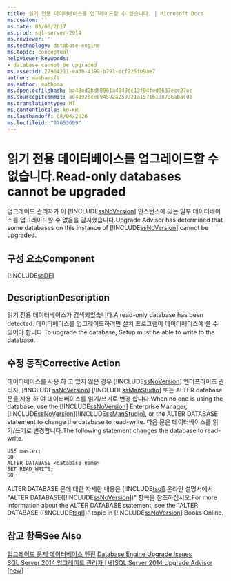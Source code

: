 ```yaml
---
title: 읽기 전용 데이터베이스를 업그레이드할 수 없습니다. | Microsoft Docs
ms.custom: ''
ms.date: 03/06/2017
ms.prod: sql-server-2014
ms.reviewer: ''
ms.technology: database-engine
ms.topic: conceptual
helpviewer_keywords:
- database cannot be upgraded
ms.assetid: 27964211-ea30-4390-b791-dcf225fb9ae7
author: mashamsft
ms.author: mathoma
ms.openlocfilehash: ba48ed2bd80961a4949dc13f04fed0637ecc27ec
ms.sourcegitcommit: ad4d92dce894592a259721a1571b1d8736abacdb
ms.translationtype: MT
ms.contentlocale: ko-KR
ms.lasthandoff: 08/04/2020
ms.locfileid: "87653699"
---
```

# <a name="read-only-databases-cannot-be-upgraded"></a><span data-ttu-id="5b0ab-102">읽기 전용 데이터베이스를 업그레이드할 수 없습니다.</span><span class="sxs-lookup"><span data-stu-id="5b0ab-102">Read-only databases cannot be upgraded</span></span>
  <span data-ttu-id="5b0ab-103">업그레이드 관리자가 이 [!INCLUDE[ssNoVersion](../../includes/ssnoversion-md.md)] 인스턴스에 있는 일부 데이터베이스를 업그레이드할 수 없음을 감지했습니다.</span><span class="sxs-lookup"><span data-stu-id="5b0ab-103">Upgrade Advisor has determined that some databases on this instance of [!INCLUDE[ssNoVersion](../../includes/ssnoversion-md.md)] cannot be upgraded.</span></span>  
  
## <a name="component"></a><span data-ttu-id="5b0ab-104">구성 요소</span><span class="sxs-lookup"><span data-stu-id="5b0ab-104">Component</span></span>  
 [!INCLUDE[ssDE](../../includes/ssde-md.md)]  
  
## <a name="description"></a><span data-ttu-id="5b0ab-105">Description</span><span class="sxs-lookup"><span data-stu-id="5b0ab-105">Description</span></span>  
 <span data-ttu-id="5b0ab-106">읽기 전용 데이터베이스가 검색되었습니다.</span><span class="sxs-lookup"><span data-stu-id="5b0ab-106">A read-only database has been detected.</span></span> <span data-ttu-id="5b0ab-107">데이터베이스를 업그레이드하려면 설치 프로그램이 데이터베이스에 쓸 수 있어야 합니다.</span><span class="sxs-lookup"><span data-stu-id="5b0ab-107">To upgrade the database, Setup must be able to write to the database.</span></span>  
  
## <a name="corrective-action"></a><span data-ttu-id="5b0ab-108">수정 동작</span><span class="sxs-lookup"><span data-stu-id="5b0ab-108">Corrective Action</span></span>  
 <span data-ttu-id="5b0ab-109">데이터베이스를 사용 하 고 있지 않은 경우 [!INCLUDE[ssNoVersion](../../includes/ssnoversion-md.md)] 엔터프라이즈 관리자, [!INCLUDE[ssNoVersion](../../includes/ssnoversion-md.md)] [!INCLUDE[ssManStudio](../../includes/ssmanstudio-md.md)] 또는 ALTER database 문을 사용 하 여 데이터베이스를 읽기/쓰기로 변경 합니다.</span><span class="sxs-lookup"><span data-stu-id="5b0ab-109">When no one is using the database, use the [!INCLUDE[ssNoVersion](../../includes/ssnoversion-md.md)] Enterprise Manager, [!INCLUDE[ssNoVersion](../../includes/ssnoversion-md.md)][!INCLUDE[ssManStudio](../../includes/ssmanstudio-md.md)], or the ALTER DATABASE statement to change the database to read-write.</span></span> <span data-ttu-id="5b0ab-110">다음 문은 데이터베이스를 읽기/쓰기로 변경합니다.</span><span class="sxs-lookup"><span data-stu-id="5b0ab-110">The following statement changes the database to read-write.</span></span>  
  
```  
USE master;  
GO  
ALTER DATABASE <database name>  
SET READ_WRITE;  
GO  
```  
  
 <span data-ttu-id="5b0ab-111">ALTER DATABASE 문에 대한 자세한 내용은 [!INCLUDE[tsql](../../includes/tsql-md.md)] 온라인 설명서에서 "ALTER DATABASE([!INCLUDE[ssNoVersion](../../includes/ssnoversion-md.md)])" 항목을 참조하십시오.</span><span class="sxs-lookup"><span data-stu-id="5b0ab-111">For more information about the ALTER DATABASE statement, see the "ALTER DATABASE ([!INCLUDE[tsql](../../includes/tsql-md.md)])" topic in [!INCLUDE[ssNoVersion](../../includes/ssnoversion-md.md)] Books Online.</span></span>  
  
## <a name="see-also"></a><span data-ttu-id="5b0ab-112">참고 항목</span><span class="sxs-lookup"><span data-stu-id="5b0ab-112">See Also</span></span>  
 <span data-ttu-id="5b0ab-113">[업그레이드 문제 데이터베이스 엔진](../../../2014/sql-server/install/database-engine-upgrade-issues.md) </span><span class="sxs-lookup"><span data-stu-id="5b0ab-113">[Database Engine Upgrade Issues](../../../2014/sql-server/install/database-engine-upgrade-issues.md) </span></span>  
 [<span data-ttu-id="5b0ab-114">SQL Server 2014 업그레이드 관리자 &#91;새&#93;</span><span class="sxs-lookup"><span data-stu-id="5b0ab-114">SQL Server 2014 Upgrade Advisor &#91;new&#93;</span></span>](sql-server-2014-upgrade-advisor.md)  
  
  
